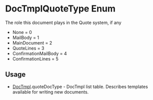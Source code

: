 <properties generated="1" SortOrder="990" />

# DocTmplQuoteType Enum

The role this document plays in the Quote system, if any

* None = 0
* MailBody = 1
* MainDocument = 2
* QuoteLines = 3
* ConfirmationMailBody = 4
* ConfirmationLines = 5

## Usage
* [DocTmpl](DocTmpl.md).quoteDocType - DocTmpl list table. Describes templates available for writing new documents.

